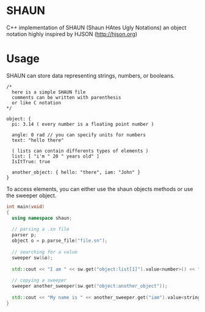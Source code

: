 # SHAUN

C++ implementation of SHAUN (Shaun HAtes Ugly Notations)
an object notation highly inspired by HJSON (http://hjson.org)

# Usage

SHAUN can store data representing strings, numbers, or booleans.

```
/*
  here is a simple SHAUN file
  comments can be written with parenthesis
  or like C notation
*/

object: {
  pi: 3.14 ( every number is a floating point number )
  
  angle: 0 rad // you can specify units for numbers
  text: "hello there"

  ( lists can contain differents types of elements )
  list: [ "i'm " 20 " years old" ]
  IsItTrue: true
  
  another_object: { hello: "there", iam: "John" }
}
```

To access elements, you can either use the shaun objects methods
or use the sweeper object.

```C++
int main(void)
{
  using namespace shaun;
  
  // parsing a .sn file
  parser p;
  object o = p.parse_file("file.sn");
  
  // searching for a value
  sweeper sw(&o);
  
  std::cout << "I am " << sw.get("object:list[1]").value<number>() << " years old\n";
  
  // copying a sweeper
  sweeper another_sweeper(sw.get("object:another_object"));
  
  std::cout << "My name is " << another_sweeper.get("iam").value<string>() << " !\n";
}
```